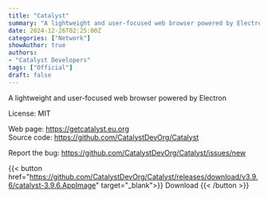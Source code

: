 ```yaml
---
title: "Catalyst"
summary: "A lightweight and user-focused web browser powered by Electron"
date: 2024-12-26T02:25:00Z
categories: ["Network"]
showAuthor: true
authors:
- "Catalyst Developers"
tags: ["Official"]
draft: false
---
```


A lightweight and user-focused web browser powered by Electron

License: MIT

Web page: <https://getcatalyst.eu.org>  
Source code: <https://github.com/CatalystDevOrg/Catalyst>

Report the bug: <https://github.com/CatalystDevOrg/Catalyst/issues/new>  

{{< button href="https://github.com/CatalystDevOrg/Catalyst/releases/download/v3.9.6/catalyst-3.9.6.AppImage" target="_blank">}}
Download
{{< /button >}}